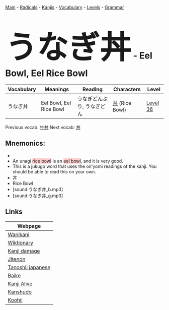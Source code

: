 <style> bigfont {font-size: 100px}</style>
[Main](../README.md) -
[Radicals](../radicals.md) -
[Kanjis](../kanjis.md) -
[Vocabulary](../vocabulary.md) -
[Levels](../levels.md) -
[Grammar](../grammar.md)
# <bigfont> うなぎ丼</bigfont> - Eel Bowl, Eel Rice Bowl 

| Vocabulary | Meanings | Reading | Characters | Level |
| --- | --- | --- | --- | --- |
| うなぎ丼 | Eel Bowl, Eel Rice Bowl | うなぎどんぶり, うなぎどん |  [丼](../kanjis/丼.md) (Rice Bowl) | [Level 36](../levels/wk_level36.md) |

Previous vocab: [牛丼](牛丼.md) Next vocab: [丼](丼.md) 

## Mnemonics:

* 
* An unagi <span style="background-color:#ffcccb"> rice bowl</span> is an <span style="background-color:#ffcccb"> eel bowl</span>, and it is very good.
* This is a jukugo word that uses the on'yomi readings of the kanji. You should be able to read this on your own.
* 丼
* Rice Bowl
* [sound:うなぎ丼_b.mp3]
* [sound:うなぎ丼_g.mp3]


## Links 

| Webpage |
| --- |
| [Wanikani          ](https://www.wanikani.com/kanji/うなぎ丼) |
| [Wiktionary        ](https://en.wiktionary.org/wiki/うなぎ丼) |
| [Kanji damage      ](http://www.kanjidamage.com/kanji/search?utf8=✓&q=うなぎ丼) |
| [Jitenon           ](https://jitenon.com/kanji/うなぎ丼) |
| [Tanoshii japanese ](https://www.tanoshiijapanese.com/dictionary/kanji.cfm?k=うなぎ丼) |
| [Baike             ](https://baike.baidu.com/item/うなぎ丼) |
| [Kanji Alive       ](https://app.kanjialive.com/うなぎ丼) |
| [Kanshudo          ](https://www.kanshudo.com/searchmn?q=うなぎ丼) |
| [Koohii            ](https://kanji.koohii.com/study/kanji/うなぎ丼) |

